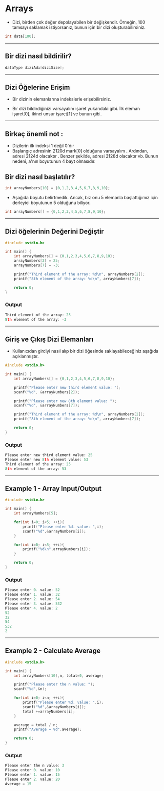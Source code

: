 # Arrays

- Dizi, birden çok değer depolayabilen bir değişkendir. Örneğin, 100 tamsayı saklamak istiyorsanız, bunun için bir dizi oluşturabilirsiniz.

```c
int data[100];
```


------------
## Bir dizi nasıl bildirilir?

```c
dataType diziAdı[diziSize];
```

------------
## Dizi Öğelerine Erişim

- Bir dizinin elemanlarına indekslerle erişebilirsiniz.

- Bir dizi bildirdiğinizi varsayalım işaret yukarıdaki gibi. İlk eleman işaret[0], ikinci unsur işaret[1] ve bunun gibi.

------------
## Birkaç önemli not :

- Dizilerin ilk indeksi 1 değil 0'dır
- Başlangıç adresinin 2120d mark[0] olduğunu varsayalım . Ardından, adresi 2124d olacaktır . Benzer şekilde, adresi 2128d olacaktır vb. Bunun nedeni, a'nın boyutunun 4 bayt olmasıdır.

## Bir dizi nasıl başlatılır?

```c
int arrayNumbers[10] = {0,1,2,3,4,5,6,7,8,9,10};
```

- Aşağıda boyutu belirtmedik. Ancak, biz onu 5 elemanla başlattığımız için derleyici boyutunun 5 olduğunu biliyor.

```c
int arrayNumbers[] = {0,1,2,3,4,5,6,7,8,9,10};
```

------------
## Dizi öğelerinin Değerini Değiştir

```c
#include <stdio.h>

int main() {
    int arrayNumbers[] = {0,1,2,3,4,5,6,7,8,9,10};
    arrayNumbers[2] = 25;
    arrayNumbers[7] = -3;

    printf("Third element of the array: %d\n", arrayNumbers[2]);
    printf("8th element of the array: %d\n", arrayNumbers[7]);

    return 0;
}
```

### Output

```c
Third element of the array: 25
8th element of the array: -3
```

------------
## Giriş ve Çıkış Dizi Elemanları

- Kullanıcıdan girdiyi nasıl alıp bir dizi öğesinde saklayabileceğiniz aşağıda açıklanmıştır.

```c
#include <stdio.h>

int main() {
    int arrayNumbers[] = {0,1,2,3,4,5,6,7,8,9,10};

    printf("Please enter new third element value: ");
    scanf("%d", &arrayNumbers[2]);

    printf("Please enter new 8th element value: ");
    scanf("%d", &arrayNumbers[7]);

    printf("Third element of the array: %d\n", arrayNumbers[2]);
    printf("8th element of the array: %d\n", arrayNumbers[7]);

    return 0;
}
```

### Output

```c
Please enter new third element value: 25
Please enter new 8th element value: 53
Third element of the array: 25
8th element of the array: 53
```

------------
## Example 1 - Array Input/Output

```c
#include <stdio.h>

int main() {
    int arrayNumbers[5];

    for(int i=0; i<5; ++i){
        printf("Please enter %d. value: ",i);
        scanf("%d",&arrayNumbers[i]);
    }

    for(int i=0; i<5; ++i){
        printf("%d\n",arrayNumbers[i]);
    }

    return 0;
}
```

### Output

```c
Please enter 0. value: 52
Please enter 1. value: 32
Please enter 2. value: 54
Please enter 3. value: 532
Please enter 4. value: 2
52
32
54
532
2
```

------------
## Example 2 - Calculate Average

```c
#include <stdio.h>

int main() {
    int arrayNumbers[10],n, total=0, average;

    printf("Please enter the n value: ");
    scanf("%d",&n);

    for(int i=0; i<n; ++i){
        printf("Please enter %d. value: ",i);
        scanf("%d",&arrayNumbers[i]);
        total +=arrayNumbers[i];
    }

    average = total / n;
    printf("Average = %d",average);

    return 0;
}
```

### Output

```c
Please enter the n value: 3
Please enter 0. value: 10
Please enter 1. value: 15
Please enter 2. value: 20
Average = 15
```
